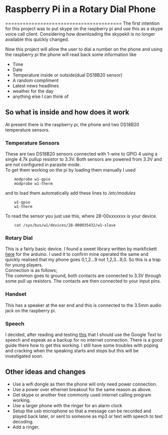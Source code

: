 # Raspberry Pi in a Rotary Dial Phone #
========================================
The first intention for this project was to put skype on the raspberry pi and use this as a skype voice call client. Considering how downloading the skypekit is no longer available this quickly changed.

Now this project will allow the user to dial a number on the phone and using the raspberry pi the phone will read back some information like
 * Time
 * Date
 * Temperature inside or outside(dual DS18B20 sensor)
 * A random compliment
 * Latest news headlines
 * weather for the day
 * anything else I can think of

 
## So what is inside and how does it work ##
At present there is the raspberry pi, the phone and two DS18B20 temperature sensors. 

### Temperature Sensors ###
These are two DS18B20 sensors connected with 1-wire to GPIO 4 using a single 4.7k pullup resistor to 3.3V. Both sensors are powered from 3.3V and are not configured in parasite mode.  
To get them working on the pi by loading them manually I used
~~~
    modprobe w1-gpio
    modprobe w1-therm
~~~
and to load them automatically add these lines to _/etc/modules_
~~~
    w1-gpio
    w1-therm
~~~
To read the sensor you just use this, where 28-00xxxxxxx is your device.
~~~
    cat /sys/bus/w1/devices/28-000035432/w1-slave
~~~

### Rotary Dial ###
This is a fairly basic device. I found a sweet library written by markfickett [here](https://github.com/markfickett/Rotary-Dial) for the arduino. I used it to confirm mine operated the same and quickly realised that my phone goes 0,1,2...9 not 1,2,3...9,0. So this is a trap for young players.  
Connection is as follows;  
The common goes to ground, both contacts are connected to 3.3V through some pull up resistors. The contacts are then connected to your input pins.

### Handset ###
This has a speaker at the ear end and this is connected to the 3.5mm audio jack on the raspberry pi.

### Speech ###
I decided, after reading  and testing [this](http://elinux.org/RPi_Text_to_Speech_(Speech_Synthesis)) that I should use the Google Text to speech and espeak as a backup for no internet connection. There is a good guide there how to get this working. I still have some troubles with poping and cracking when the speaking starts and stops but this will be investigated soon.

## Other ideas and changes ##
 * Use a wifi dongle as then the phone will only need power connection.
 * Use a power over ethernet breakout for the same reason as above.
 * Get skype or another free commonly used internet calling program working.
 * Use a larger phone with the ringer for an alarm clock
 * Setup the usb microphone so that a message can be recorded and played back later, or sent to someone as mp3 or text with speech to text decoding.
 * Add a ringer.